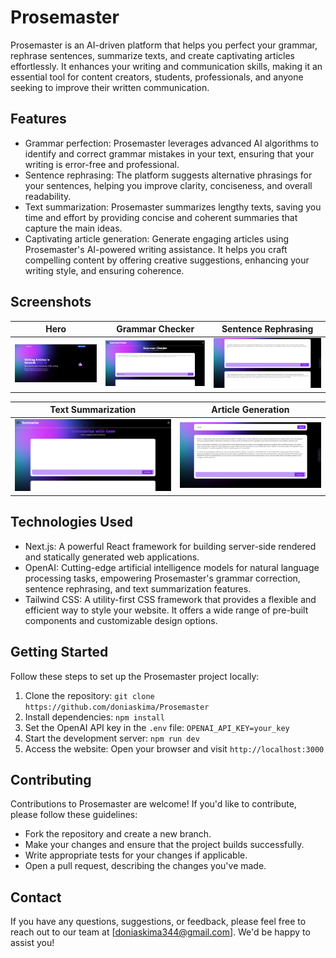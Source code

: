 # Prosemaster

Prosemaster is an AI-driven platform that helps you perfect your grammar, rephrase sentences, summarize texts, and create captivating articles effortlessly. It enhances your writing and communication skills, making it an essential tool for content creators, students, professionals, and anyone seeking to improve their written communication.

## Features

- Grammar perfection: Prosemaster leverages advanced AI algorithms to identify and correct grammar mistakes in your text, ensuring that your writing is error-free and professional.
- Sentence rephrasing: The platform suggests alternative phrasings for your sentences, helping you improve clarity, conciseness, and overall readability.
- Text summarization: Prosemaster summarizes lengthy texts, saving you time and effort by providing concise and coherent summaries that capture the main ideas.
- Captivating article generation: Generate engaging articles using Prosemaster's AI-powered writing assistance. It helps you craft compelling content by offering creative suggestions, enhancing your writing style, and ensuring coherence.

## Screenshots

| Hero | Grammar Checker | Sentence Rephrasing |
|------|-----------------|---------------------|
| ![Hero](screenshots/sc1.png) | ![Grammar Checker](screenshots/sc2.png) | ![Sentence Rephrasing](screenshots/sc-paraphrase.png) |

| Text Summarization | Article Generation |
|--------------------|--------------------|
| ![Text Summarization](screenshots/summerize-sc.png) | ![Article Generation](screenshots/Docker-article%20.png)

## Technologies Used

- Next.js: A powerful React framework for building server-side rendered and statically generated web applications.
- OpenAI: Cutting-edge artificial intelligence models for natural language processing tasks, empowering Prosemaster's grammar correction, sentence rephrasing, and text summarization features.
- Tailwind CSS: A utility-first CSS framework that provides a flexible and efficient way to style your website. It offers a wide range of pre-built components and customizable design options.

## Getting Started

Follow these steps to set up the Prosemaster project locally:

1. Clone the repository: `git clone https://github.com/doniaskima/Prosemaster`
2. Install dependencies: `npm install`
3. Set the OpenAI API key in the `.env` file: `OPENAI_API_KEY=your_key`
4. Start the development server: `npm run dev`
5. Access the website: Open your browser and visit `http://localhost:3000`

## Contributing

Contributions to Prosemaster are welcome! If you'd like to contribute, please follow these guidelines:

- Fork the repository and create a new branch.
- Make your changes and ensure that the project builds successfully.
- Write appropriate tests for your changes if applicable.
- Open a pull request, describing the changes you've made.

## Contact

If you have any questions, suggestions, or feedback, please feel free to reach out to our team at [doniaskima344@gmail.com]. We'd be happy to assist you!
